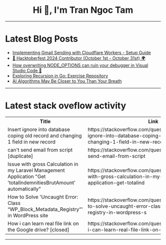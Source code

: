 <h1 align="center">Hi 👋, I'm Tran Ngoc Tam</h1>

---

# Latest Blog Posts 
<!-- BLOG-POST-LIST:START -->
- [Implementing Gmail Sending with Cloudflare Workers - Setup Guide](https://dev.to/roboword/implementing-gmail-sending-with-cloudflare-workers-setup-guide-he0)
- [🚀 Hacktoberfest 2024 Contributor &lpar;October 1st - October 31st&rpar; 🌍](https://dev.to/aniruddhadak/hacktoberfest-2024-contributor-october-1st-october-31st-2l37)
- [How overwriting NODE_OPTIONS can ruin your debugger in Visual Studio Code 😬](https://dev.to/pawelfras/how-overwriting-nodeoptions-can-ruin-your-debugger-in-visual-studio-code-kgo)
- [Exploring Recursion in Go: Exercise Repository](https://dev.to/camilo_quicenoq/exploring-recursion-in-go-exercise-repository-2c72)
- [AI Algorithms May Be Closer to You Than Your Breath](https://dev.to/etherealaether/ai-algorithms-may-be-closer-to-you-than-your-breath-27h8)
<!-- BLOG-POST-LIST:END -->

---

# Latest stack oveflow activity
<table>
  <tr><th>Title</th><th>Link</th></tr>
  <!-- STACKOVERFLOW:START --><tr><td>Insert ignore into database coping old record and changing 1 field in new record</td><td>https://stackoverflow.com/questions/79201488/insert-ignore-into-database-coping-old-record-and-changing-1-field-in-new-record</td></tr><tr><td>can&#39;t send email from script [duplicate]</td><td>https://stackoverflow.com/questions/79201159/cant-send-email-from-script</td></tr><tr><td>Issue with gross Calculation in my Laravel Management Application &quot;Get &#39;totalIndemnitiesBrutAmount&#39; automatically&quot;</td><td>https://stackoverflow.com/questions/79201150/issue-with-gross-calculation-in-my-laravel-management-application-get-totalind</td></tr><tr><td>How to Solve &#39;Uncaught Error: Class “WP_Block_Metadata_Registry”&#39; in WordPress site</td><td>https://stackoverflow.com/questions/79201067/how-to-solve-uncaught-error-class-wp-block-metadata-registry-in-wordpress-s</td></tr><tr><td>How i can learn real file link on the Google drive? [closed]</td><td>https://stackoverflow.com/questions/79200865/how-i-can-learn-real-file-link-on-the-google-drive</td></tr><!-- STACKOVERFLOW:END -->
</table>

---



